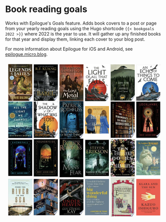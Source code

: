 # Book reading goals

Works with Epilogue's Goals feature. Adds book covers to a post or page from your yearly reading goals using the Hugo shortcode `{{< bookgoals 2022 >}}` where 2022 is the year to use. It will gather up any finished books for that year and display them, linking each cover to your blog post.

For more information about Epilogue for iOS and Android, see [epilogue.micro.blog](https://epilogue.micro.blog).

![screenshot](screenshot.png)
